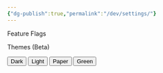 ```yaml
---
{"dg-publish":true,"permalink":"/dev/settings/"}
---
```


Feature Flags

<p>
<div id="feature-flags"></div>
<script src="https://starryxoxo.github.io/treeajmgar/src/helpers/feature.js"></script>

Themes (Beta)
<div class="fake-button-container">
  <button id="theme-default" class="squared-button">Dark</button>
  <button id="theme-light" class="squared-button">Light</button>
  <button id="theme-paper" class="squared-button">Paper</button>
  <button id="theme-green" class="squared-button">Green</button>
</div>

<script src="https://starryxoxo.github.io/treeajmgar/src/helpers/setTheme.js"></script>